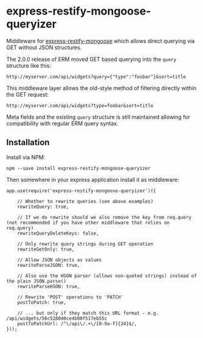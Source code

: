express-restify-mongoose-queryizer
==================================
Middleware for [express-restify-mongoose](https://florianholzapfel.github.io/express-restify-mongoose) which allows direct querying via GET without JSON structures.

The 2.0.0 release of ERM moved GET based querying into the `query` structure like this:

	http://myserver.com/api/widgets?query={"type":"foobar"}&sort=title

This middleware layer allows the old-style method of filtering directly within the GET request:

	http://myserver.com/api/widgets?type=foobar&sort=title

Meta fields and the existing `query` structure is still maintained allowing for compatibility with regular ERM query syntax.


Installation
------------
Install via NPM:

	npm --save install express-restify-mongoose-queryizer

Then somewhere in your express application install it as middleware:

	app.use(require('express-restify-mongoose-queryizer')({

		// Whether to rewrite queries (see above examples)
		rewriteQuery: true,

		// If we do rewrite should we also remove the key from req.query (not recommended if you have other middleware that relies on req.query)
		rewriteQueryDeleteKeys: false,

		// Only rewrite query strings during GET operation
		rewriteGetOnly: true,

		// Allow JSON objects as values
		rewriteParseJSON: true,

		// Also use the HSON parser (allows non-quoted strings) instead of the plain JSON.parse()
		rewriteParseHSON: true,

		// Rewrite 'POST' operations to 'PATCH'
		postToPatch: true,

		// ... but only if they match this URL format - e.g. /api/widgets/56c528046ce4b00f517eb55c
		postToPatchUrl: /^\/api\/.+\/[0-9a-f]{24}$/,
	}));
